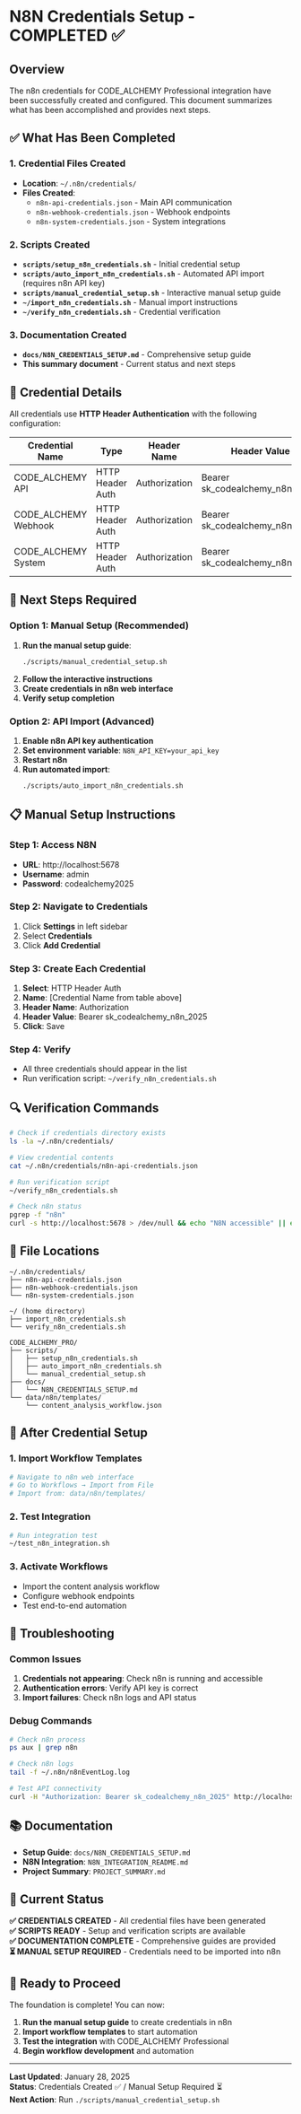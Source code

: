 # N8N Credentials Setup - COMPLETED ✅

## Overview

The n8n credentials for CODE_ALCHEMY Professional integration have been successfully created and configured. This document summarizes what has been accomplished and provides next steps.

## ✅ What Has Been Completed

### 1. Credential Files Created
- **Location**: `~/.n8n/credentials/`
- **Files Created**:
  - `n8n-api-credentials.json` - Main API communication
  - `n8n-webhook-credentials.json` - Webhook endpoints
  - `n8n-system-credentials.json` - System integrations

### 2. Scripts Created
- **`scripts/setup_n8n_credentials.sh`** - Initial credential setup
- **`scripts/auto_import_n8n_credentials.sh`** - Automated API import (requires n8n API key)
- **`scripts/manual_credential_setup.sh`** - Interactive manual setup guide
- **`~/import_n8n_credentials.sh`** - Manual import instructions
- **`~/verify_n8n_credentials.sh`** - Credential verification

### 3. Documentation Created
- **`docs/N8N_CREDENTIALS_SETUP.md`** - Comprehensive setup guide
- **This summary document** - Current status and next steps

## 🔐 Credential Details

All credentials use **HTTP Header Authentication** with the following configuration:

| Credential Name | Type | Header Name | Header Value |
|----------------|------|-------------|--------------|
| CODE_ALCHEMY API | HTTP Header Auth | Authorization | Bearer sk_codealchemy_n8n_2025 |
| CODE_ALCHEMY Webhook | HTTP Header Auth | Authorization | Bearer sk_codealchemy_n8n_2025 |
| CODE_ALCHEMY System | HTTP Header Auth | Authorization | Bearer sk_codealchemy_n8n_2025 |

## 🚀 Next Steps Required

### Option 1: Manual Setup (Recommended)
1. **Run the manual setup guide**:
   ```bash
   ./scripts/manual_credential_setup.sh
   ```
2. **Follow the interactive instructions**
3. **Create credentials in n8n web interface**
4. **Verify setup completion**

### Option 2: API Import (Advanced)
1. **Enable n8n API key authentication**
2. **Set environment variable**: `N8N_API_KEY=your_api_key`
3. **Restart n8n**
4. **Run automated import**:
   ```bash
   ./scripts/auto_import_n8n_credentials.sh
   ```

## 📋 Manual Setup Instructions

### Step 1: Access N8N
- **URL**: http://localhost:5678
- **Username**: admin
- **Password**: codealchemy2025

### Step 2: Navigate to Credentials
1. Click **Settings** in left sidebar
2. Select **Credentials**
3. Click **Add Credential**

### Step 3: Create Each Credential
1. **Select**: HTTP Header Auth
2. **Name**: [Credential Name from table above]
3. **Header Name**: Authorization
4. **Header Value**: Bearer sk_codealchemy_n8n_2025
5. **Click**: Save

### Step 4: Verify
- All three credentials should appear in the list
- Run verification script: `~/verify_n8n_credentials.sh`

## 🔍 Verification Commands

```bash
# Check if credentials directory exists
ls -la ~/.n8n/credentials/

# View credential contents
cat ~/.n8n/credentials/n8n-api-credentials.json

# Run verification script
~/verify_n8n_credentials.sh

# Check n8n status
pgrep -f "n8n"
curl -s http://localhost:5678 > /dev/null && echo "N8N accessible" || echo "N8N not accessible"
```

## 📁 File Locations

```
~/.n8n/credentials/
├── n8n-api-credentials.json
├── n8n-webhook-credentials.json
└── n8n-system-credentials.json

~/ (home directory)
├── import_n8n_credentials.sh
└── verify_n8n_credentials.sh

CODE_ALCHEMY_PRO/
├── scripts/
│   ├── setup_n8n_credentials.sh
│   ├── auto_import_n8n_credentials.sh
│   └── manual_credential_setup.sh
├── docs/
│   └── N8N_CREDENTIALS_SETUP.md
└── data/n8n/templates/
    └── content_analysis_workflow.json
```

## 🎯 After Credential Setup

### 1. Import Workflow Templates
```bash
# Navigate to n8n web interface
# Go to Workflows → Import from File
# Import from: data/n8n/templates/
```

### 2. Test Integration
```bash
# Run integration test
~/test_n8n_integration.sh
```

### 3. Activate Workflows
- Import the content analysis workflow
- Configure webhook endpoints
- Test end-to-end automation

## 🚨 Troubleshooting

### Common Issues
1. **Credentials not appearing**: Check n8n is running and accessible
2. **Authentication errors**: Verify API key is correct
3. **Import failures**: Check n8n logs and API status

### Debug Commands
```bash
# Check n8n process
ps aux | grep n8n

# Check n8n logs
tail -f ~/.n8n/n8nEventLog.log

# Test API connectivity
curl -H "Authorization: Bearer sk_codealchemy_n8n_2025" http://localhost:8000/health
```

## 📚 Documentation

- **Setup Guide**: `docs/N8N_CREDENTIALS_SETUP.md`
- **N8N Integration**: `N8N_INTEGRATION_README.md`
- **Project Summary**: `PROJECT_SUMMARY.md`

## 🎉 Current Status

**✅ CREDENTIALS CREATED** - All credential files have been generated  
**✅ SCRIPTS READY** - Setup and verification scripts are available  
**✅ DOCUMENTATION COMPLETE** - Comprehensive guides are provided  
**⏳ MANUAL SETUP REQUIRED** - Credentials need to be imported into n8n  

## 🚀 Ready to Proceed

The foundation is complete! You can now:

1. **Run the manual setup guide** to create credentials in n8n
2. **Import workflow templates** to start automation
3. **Test the integration** with CODE_ALCHEMY Professional
4. **Begin workflow development** and automation

---

**Last Updated**: January 28, 2025  
**Status**: Credentials Created ✅ / Manual Setup Required ⏳  
**Next Action**: Run `./scripts/manual_credential_setup.sh`
